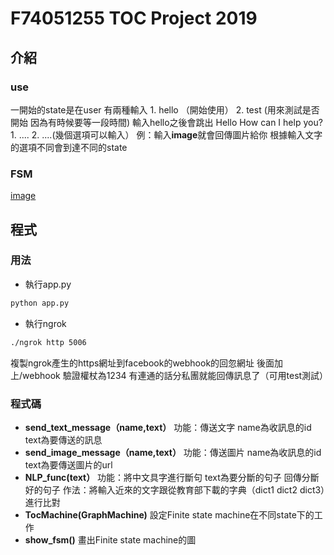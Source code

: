 # F74051255 TOC Project 2019

## 介紹

### use
一開始的state是在user
有兩種輸入
	1. hello （開始使用）
	2. test (用來測試是否開始 因為有時候要等一段時間)
輸入hello之後會跳出
	Hello
	How can I help you?
	1. ....
	2. ....(幾個選項可以輸入）
	例：輸入**image**就會回傳圖片給你
根據輸入文字的選項不同會到達不同的state
### FSM
[image](https://raw.githubusercontent.com/talker652/TOC-project/master/fsm.png)

## 程式

### 用法
* 執行app.py
```sh
python app.py
```
* 執行ngrok
```sh
./ngrok http 5006
```
複製ngrok產生的https網址到facebook的webhook的回忽網址 後面加上/webhook
驗證權杖為1234
有連通的話分私團就能回傳訊息了（可用test測試）

### 程式碼
* **send_text_message（name,text）**
	功能：傳送文字
		 name為收訊息的id
		 text為要傳送的訊息
* **send_image_message（name,text）**
	功能：傳送圖片
		 name為收訊息的id
		 text為要傳送圖片的url
* **NLP_func(text）**
	功能：將中文具字進行斷句
		 text為要分斷的句子
		 回傳分斷好的句子
	作法：將輸入近來的文字跟從教育部下載的字典（dict1 dict2 dict3）進行比對
* **TocMachine(GraphMachine)**
	設定Finite state machine在不同state下的工作
* **show_fsm()**
	畫出Finite state machine的圖	

